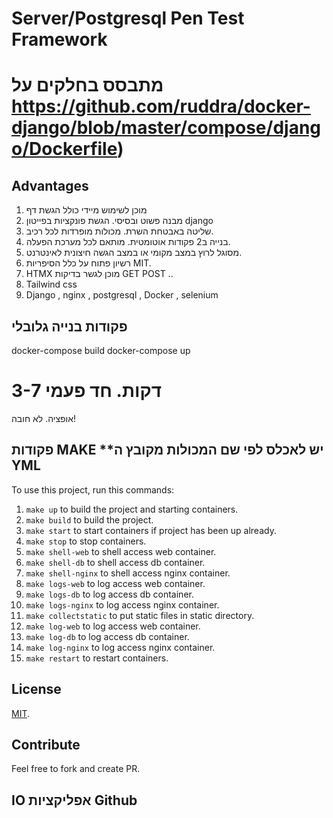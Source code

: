 # Server/Postgresql Pen Test Framework


# מתבסס בחלקים על https://github.com/ruddra/docker-django/blob/master/compose/django/Dockerfile)



## Advantages
1. מוכן לשימוש מיידי כולל הגשת דף
2. מבנה פשוט ובסיסי. הגשת פונקציות בפייטון django
3. שליטה באבטחת השרת. מכולות מופרדות לכל רכיב.
4. בנייה ב2 פקודות אוטומטית. מותאם לכל מערכת הפעלה.
5. מסוגל לרוץ במצב מקומי או במצב הגשה חיצונית לאינטרנט.
6. רשיון פתוח על כלל הסיפריות MIT.
7. HTMX מוכן לגשר בדיקות GET POST ..
8. Tailwind css
9. Django , nginx , postgresql , Docker , selenium




## פקודות בנייה גלובלי  ##
docker-compose build
docker-compose up

# 3-7 דקות. חד פעמי



אופציה. לא חובה!
## פקודות MAKE  **יש לאכלס לפי שם המכולות מקובץ ה YML
To use this project, run this commands:

1. `make up` to build the project and starting containers.
2. `make build` to build the project.
3. `make start` to start containers if project has been up already.
4. `make stop` to stop containers.
5. `make shell-web` to shell access web container.
6. `make shell-db` to shell access db container.
7. `make shell-nginx` to shell access nginx container.
8. `make logs-web` to log access web container.
9. `make logs-db` to log access db container.
10. `make logs-nginx` to log access nginx container.
11. `make collectstatic` to put static files in static directory.
12. `make log-web` to log access web container.
13. `make log-db` to log access db container.
14. `make log-nginx` to log access nginx container.
15. `make restart` to restart containers.

## License
[MIT](https://github.com/ruddra/docker-django/blob/master/LICENSE).

## Contribute

Feel free to fork and create PR.





##  IO אפליקציות Github  ##

